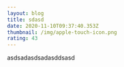 ```yaml
---
layout: blog
title: sdasd
date: 2020-11-10T09:37:40.353Z
thumbnail: /img/apple-touch-icon.png
rating: 43
---
```

asdsadasdsadasddsasd